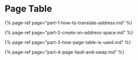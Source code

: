 # Page Table

{% page-ref page="part-1-how-to-translate-address.md" %}

{% page-ref page="part-2-create-an-address-space.md" %}

{% page-ref page="part-3-how-page-table-is-used.md" %}

{% page-ref page="part-4-page-fault-and-swap.md" %}



